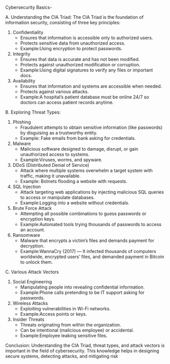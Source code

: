 Cybersecurity Basics-

A. Understanding the CIA Triad: 
The CIA Triad is the foundation of information security, consisting of three key principles:
1. Confidentiality 
   - Ensures that information is accessible only to authorized users.  
   - Protects sensitive data from unauthorized access.  
   - Example:Using encryption to protect passwords.
2. Integrity
   - Ensures that data is accurate and has not been modified.  
   - Protects against unauthorized modification or corruption.  
   - Example:Using digital signatures to verify any files or important docs.
3. Availability 
   - Ensures that information and systems are accessible when needed.  
   - Protects against various attacks.  
   - Example:A hospital’s patient database must be online 24/7 so doctors can access patient records anytime.
     
B. Exploring Threat Types:
1. Phishing
   - Fraudulent attempts to obtain sensitive information (like passwords) by disguising as a trustworthy entity.  
   - Example: Fake emails from bank asking for credentials.
2. Malware  
   - Malicious software designed to damage, disrupt, or gain unauthorized access to systems.  
   - Example:Viruses, worms, and spyware.
3. DDoS (Distributed Denial of Service)  
   - Attack where multiple systems overwhelm a target system with traffic, making it unavailable.  
   - Example: Botnets flooding a website with requests.
4. SQL Injection 
   - Attack targeting web applications by injecting malicious SQL queries to access or manipulate databases.  
   - Example:Logging into a website without credentials.
5. Brute Force Attack
   - Attempting all possible combinations to guess passwords or encryption keys.  
   - Example:Automated tools trying thousands of passwords to access an account.
6. Ransomware
   - Malware that encrypts a victim’s files and demands payment for decryption.  
   - Example:WannaCry (2017) — It infected thousands of computers worldwide, encrypted users’ files, and demanded payment in Bitcoin to unlock them.
     
C. Various Attack Vectors
1. Social Engineering  
   - Manipulating people into revealing confidential information.  
   - Example:Phone calls pretending to be IT support asking for passwords.
2. Wireless Attacks
   - Exploiting vulnerabilities in Wi-Fi networks.  
   - Example:Access points or keys.
3. Insider Threats 
   - Threats originating from within the organization.  
   - Can be intentional (malicious employee) or accidental.  
   - Example:Employee leaking sensitive files.

Conclusion:
Understanding the CIA Triad, threat types, and attack vectors is important in the field of cybersecurity. This knowledge helps in designing secure systems, detecting attacks, and mitigating risk



